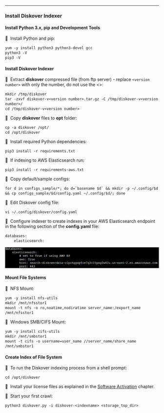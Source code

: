 ___
### Install Diskover Indexer

#### Install Python 3.x, pip and Development Tools

🔴 &nbsp;Install Python and pip:
```
yum -y install python3 python3-devel gcc
python3 -V
pip3 -V
```

#### Install Diskover Indexer

🔴 &nbsp;Extract **diskover** compressed file (from ftp server) - replace `<version number>` with only the number, do not use the <>:
```
mkdir /tmp/diskover
tar -zxvf diskover-v<version number>.tar.gz -C /tmp/diskover-v<version number>/
cd /tmp/diskover-v<version number>
```

🔴 &nbsp;Copy **diskover** files to **opt** folder:
```
cp -a diskover /opt/
cd /opt/diskover
```

🔴 &nbsp;Install required Python dependencies:
```
pip3 install -r requirements.txt
```

🔴 &nbsp;If indexing to AWS Elasticsearch run:
```
pip3 install -r requirements-aws.txt
```

🔴 &nbsp;Copy default/sample configs:
```
for d in configs_sample/*; do d=`basename $d` && mkdir -p ~/.config/$d && cp configs_sample/$d/config.yaml ~/.config/$d/; done
```

🔴 &nbsp;Edit Diskover config file:
```
vi ~/.config/diskover/config.yaml
```

🔴 &nbsp;Configure indexer to create indexes in your AWS Elasticsearch endpoint in the following section of the **config.yaml** file:
```
databases:
    elasticsearch:
```
![Image: Configure Indexer](images/image_aws_customer_deployment_diskover_indexers_config.png)

#### Mount File Systems

🔴 &nbsp;NFS Mount:
```
yum -y install nfs-utils
mkdir /mnt/nfsstor1
mount -t nfs -o ro,noatime,nodiratime server_name:/export_name /mnt/nfsstor1
```

🔴 &nbsp;Windows SMB/CIFS Mount:
```
yum -y install cifs-utils
mkdir /mnt/smbstor1
mount -t cifs -o username=user_name //server_name/share_name /mnt/smbstor1
```
#### Create Index of File System

🔴 &nbsp;To run the Diskover indexing process from a shell prompt:
```
cd /opt/diskover
```

🔴 &nbsp;Install your license files as explained in the [Software Activation](#software_activation) chapter.

🔴 &nbsp;Start your first crawl:
```
python3 diskover.py -i diskover-<indexname> <storage_top_dir>
```
